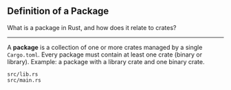 ## Definition of a Package

What is a package in Rust, and how does it relate to crates?

---

A **package** is a collection of one or more crates managed by a single `Cargo.toml`.
Every package must contain at least one crate (binary or library).
Example: a package with a library crate and one binary crate.

```
src/lib.rs
src/main.rs
```

